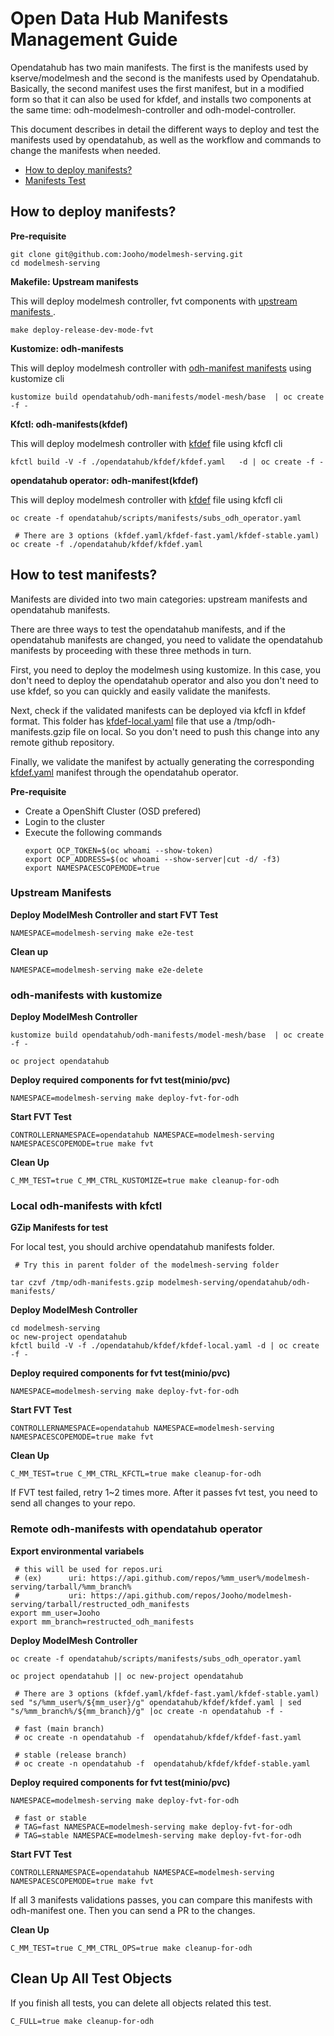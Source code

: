 # Open Data Hub Manifests Management Guide

Opendatahub has two main manifests.
The first is the manifests used by kserve/modelmesh and the second is the manifests used by Opendatahub. Basically, the second manifest uses the first manifest, but in a modified form so that it can also be used for kfdef, and installs two components at the same time: odh-modelmesh-controller and odh-model-controller. 

This document describes in detail the different ways to deploy and test the manifests used by opendatahub, as well as the workflow and commands to change the manifests when needed.


- [How to deploy manifests?](#how-to-deploy-manifests)
- [Manifests Test](#manifests-test)


## How to deploy manifests?

**Pre-requisite**
~~~
git clone git@github.com:Jooho/modelmesh-serving.git 
cd modelmesh-serving
~~~

**Makefile: Upstream manifests**

This will deploy modelmesh controller, fvt components with [upstream manifests ](../../config).
~~~
make deploy-release-dev-mode-fvt
~~~

**Kustomize: odh-manifests**

This will deploy modelmesh controller with [odh-manifest manifests](../odh-manifests/modelmesh) using kustomize cli 

~~~
kustomize build opendatahub/odh-manifests/model-mesh/base  | oc create -f -
~~~

**Kfctl: odh-manifests(kfdef)**

This will deploy modelmesh controller with [kfdef](../kfdef.yaml) file using kfcfl cli 

~~~
kfctl build -V -f ./opendatahub/kfdef/kfdef.yaml   -d | oc create -f -
~~~

**opendatahub operator: odh-manifest(kfdef)**

This will deploy modelmesh controller with [kfdef](./kfdef.yaml) file using kfcfl cli 

~~~
oc create -f opendatahub/scripts/manifests/subs_odh_operator.yaml

 # There are 3 options (kfdef.yaml/kfdef-fast.yaml/kfdef-stable.yaml)
oc create -f ./opendatahub/kfdef/kfdef.yaml
~~~


## How to test manifests? 
Manifests are divided into two main categories: upstream manifests and opendatahub manifests.

There are three ways to test the opendatahub manifests, and if the opendatahub manifests are changed, you need to validate the opendatahub manifests by proceeding with these three methods in turn.

First, you need to deploy the modelmesh using kustomize. In this case, you don't need to deploy the opendatahub operator and also you don't need to use kfdef, so you can quickly and easily validate the manifests.

Next, check if the validated manifests can be deployed via kfcfl in kfdef format.
This folder has [kfdef-local.yaml](../kfdef/kfdef-local.yaml) file that use a /tmp/odh-manifests.gzip file on local. So you don't need to push this change into any remote github repository.

Finally, we validate the manifest by actually generating the corresponding [kfdef.yaml](../kfdef/kfdef.yaml) manifest through the opendatahub operator.

**Pre-requisite**
- Create a OpenShift Cluster (OSD prefered)
- Login to the cluster
- Execute the following commands
  ~~~
  export OCP_TOKEN=$(oc whoami --show-token)      
  export OCP_ADDRESS=$(oc whoami --show-server|cut -d/ -f3)    
  export NAMESPACESCOPEMODE=true
  ~~~

### Upstream Manifests

**Deploy ModelMesh Controller and start FVT Test**
~~~
NAMESPACE=modelmesh-serving make e2e-test 
~~~

**Clean up**
~~~
NAMESPACE=modelmesh-serving make e2e-delete 
~~~

### odh-manifests with kustomize
**Deploy ModelMesh Controller**
~~~
kustomize build opendatahub/odh-manifests/model-mesh/base  | oc create -f -

oc project opendatahub
~~~

**Deploy required components for fvt test(minio/pvc)**
~~~
NAMESPACE=modelmesh-serving make deploy-fvt-for-odh
~~~

**Start FVT Test**
~~~
CONTROLLERNAMESPACE=opendatahub NAMESPACE=modelmesh-serving NAMESPACESCOPEMODE=true make fvt
~~~

**Clean Up**
~~~
C_MM_TEST=true C_MM_CTRL_KUSTOMIZE=true make cleanup-for-odh
~~~


### Local odh-manifests with kfctl

**GZip Manifests for test**

For local test, you should archive opendatahub manifests folder.
~~~
 # Try this in parent folder of the modelmesh-serving folder

tar czvf /tmp/odh-manifests.gzip modelmesh-serving/opendatahub/odh-manifests/
~~~

**Deploy ModelMesh Controller**
~~~
cd modelmesh-serving
oc new-project opendatahub
kfctl build -V -f ./opendatahub/kfdef/kfdef-local.yaml -d | oc create -f -
~~~

**Deploy required components for fvt test(minio/pvc)**
~~~
NAMESPACE=modelmesh-serving make deploy-fvt-for-odh
~~~

**Start FVT Test**
~~~
CONTROLLERNAMESPACE=opendatahub NAMESPACE=modelmesh-serving NAMESPACESCOPEMODE=true make fvt
~~~

**Clean Up**
~~~
C_MM_TEST=true C_MM_CTRL_KFCTL=true make cleanup-for-odh
~~~

If FVT test failed, retry 1~2 times more.
After it passes fvt test, you need to send all changes to your repo.

### Remote odh-manifests with opendatahub operator

**Export environmental variabels**
~~~
 # this will be used for repos.uri
 # (ex)      uri: https://api.github.com/repos/%mm_user%/modelmesh-serving/tarball/%mm_branch%
 #           uri: https://api.github.com/repos/Jooho/modelmesh-serving/tarball/restructed_odh_manifests
export mm_user=Jooho
export mm_branch=restructed_odh_manifests
~~~

**Deploy ModelMesh Controller**
~~~
oc create -f opendatahub/scripts/manifests/subs_odh_operator.yaml

oc project opendatahub || oc new-project opendatahub

 # There are 3 options (kfdef.yaml/kfdef-fast.yaml/kfdef-stable.yaml)
sed "s/%mm_user%/${mm_user}/g" opendatahub/kfdef/kfdef.yaml | sed "s/%mm_branch%/${mm_branch}/g" |oc create -n opendatahub -f -

 # fast (main branch)
 # oc create -n opendatahub -f  opendatahub/kfdef/kfdef-fast.yaml

 # stable (release branch)
 # oc create -n opendatahub -f  opendatahub/kfdef/kfdef-stable.yaml
~~~

**Deploy required components for fvt test(minio/pvc)**
~~~
NAMESPACE=modelmesh-serving make deploy-fvt-for-odh

 # fast or stable
 # TAG=fast NAMESPACE=modelmesh-serving make deploy-fvt-for-odh
 # TAG=stable NAMESPACE=modelmesh-serving make deploy-fvt-for-odh
~~~

**Start FVT Test**
~~~
CONTROLLERNAMESPACE=opendatahub NAMESPACE=modelmesh-serving NAMESPACESCOPEMODE=true make fvt
~~~


If all 3 manifests validations passes, you can compare this manifests with odh-manifest one. Then you can send a PR to the changes.

**Clean Up**
~~~
C_MM_TEST=true C_MM_CTRL_OPS=true make cleanup-for-odh
~~~

## Clean Up All Test Objects
If you finish all tests, you can delete all objects related this test.
~~~
C_FULL=true make cleanup-for-odh
~~~

